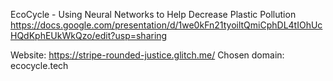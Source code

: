 EcoCycle - Using Neural Networks to Help Decrease Plastic Pollution
https://docs.google.com/presentation/d/1we0kFn21tyoiltQmiCphDL4tIOhUcHQdKphEUkWkQzo/edit?usp=sharing

Website: https://stripe-rounded-justice.glitch.me/
Chosen domain: ecocycle.tech
